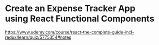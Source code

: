 # Create an Expense Tracker App using React Functional Components
https://www.udemy.com/course/react-the-complete-guide-incl-redux/learn/quiz/5775354#notes
